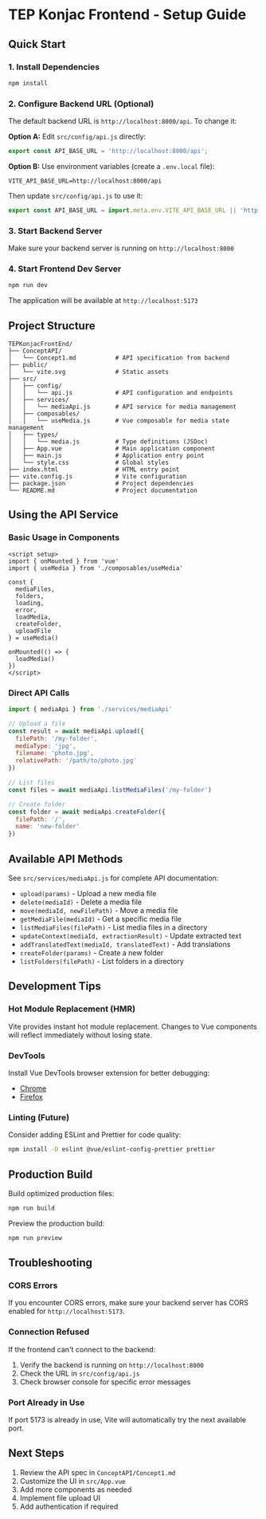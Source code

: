 # TEP Konjac Frontend - Setup Guide

## Quick Start

### 1. Install Dependencies

```bash
npm install
```

### 2. Configure Backend URL (Optional)

The default backend URL is `http://localhost:8000/api`. To change it:

**Option A:** Edit `src/config/api.js` directly:

```javascript
export const API_BASE_URL = 'http://localhost:8000/api';
```

**Option B:** Use environment variables (create a `.env.local` file):

```env
VITE_API_BASE_URL=http://localhost:8000/api
```

Then update `src/config/api.js` to use it:

```javascript
export const API_BASE_URL = import.meta.env.VITE_API_BASE_URL || 'http://localhost:8000/api';
```

### 3. Start Backend Server

Make sure your backend server is running on `http://localhost:8000`

### 4. Start Frontend Dev Server

```bash
npm run dev
```

The application will be available at `http://localhost:5173`

## Project Structure

```
TEPKonjacFrontEnd/
├── ConceptAPI/
│   └── Concept1.md           # API specification from backend
├── public/
│   └── vite.svg              # Static assets
├── src/
│   ├── config/
│   │   └── api.js            # API configuration and endpoints
│   ├── services/
│   │   └── mediaApi.js       # API service for media management
│   ├── composables/
│   │   └── useMedia.js       # Vue composable for media state management
│   ├── types/
│   │   └── media.js          # Type definitions (JSDoc)
│   ├── App.vue               # Main application component
│   ├── main.js               # Application entry point
│   └── style.css             # Global styles
├── index.html                # HTML entry point
├── vite.config.js            # Vite configuration
├── package.json              # Project dependencies
└── README.md                 # Project documentation
```

## Using the API Service

### Basic Usage in Components

```vue
<script setup>
import { onMounted } from 'vue'
import { useMedia } from './composables/useMedia'

const {
  mediaFiles,
  folders,
  loading,
  error,
  loadMedia,
  createFolder,
  uploadFile
} = useMedia()

onMounted(() => {
  loadMedia()
})
</script>
```

### Direct API Calls

```javascript
import { mediaApi } from './services/mediaApi'

// Upload a file
const result = await mediaApi.upload({
  filePath: '/my-folder',
  mediaType: 'jpg',
  filename: 'photo.jpg',
  relativePath: '/path/to/photo.jpg'
})

// List files
const files = await mediaApi.listMediaFiles('/my-folder')

// Create folder
const folder = await mediaApi.createFolder({
  filePath: '/',
  name: 'new-folder'
})
```

## Available API Methods

See `src/services/mediaApi.js` for complete API documentation:

- `upload(params)` - Upload a new media file
- `delete(mediaId)` - Delete a media file
- `move(mediaId, newFilePath)` - Move a media file
- `getMediaFile(mediaId)` - Get a specific media file
- `listMediaFiles(filePath)` - List media files in a directory
- `updateContext(mediaId, extractionResult)` - Update extracted text
- `addTranslatedText(mediaId, translatedText)` - Add translations
- `createFolder(params)` - Create a new folder
- `listFolders(filePath)` - List folders in a directory

## Development Tips

### Hot Module Replacement (HMR)

Vite provides instant hot module replacement. Changes to Vue components will reflect immediately without losing state.

### DevTools

Install Vue DevTools browser extension for better debugging:
- [Chrome](https://chrome.google.com/webstore/detail/vuejs-devtools/)
- [Firefox](https://addons.mozilla.org/en-US/firefox/addon/vue-js-devtools/)

### Linting (Future)

Consider adding ESLint and Prettier for code quality:

```bash
npm install -D eslint @vue/eslint-config-prettier prettier
```

## Production Build

Build optimized production files:

```bash
npm run build
```

Preview the production build:

```bash
npm run preview
```

## Troubleshooting

### CORS Errors

If you encounter CORS errors, make sure your backend server has CORS enabled for `http://localhost:5173`.

### Connection Refused

If the frontend can't connect to the backend:
1. Verify the backend is running on `http://localhost:8000`
2. Check the URL in `src/config/api.js`
3. Check browser console for specific error messages

### Port Already in Use

If port 5173 is already in use, Vite will automatically try the next available port.

## Next Steps

1. Review the API spec in `ConceptAPI/Concept1.md`
2. Customize the UI in `src/App.vue`
3. Add more components as needed
4. Implement file upload UI
5. Add authentication if required
